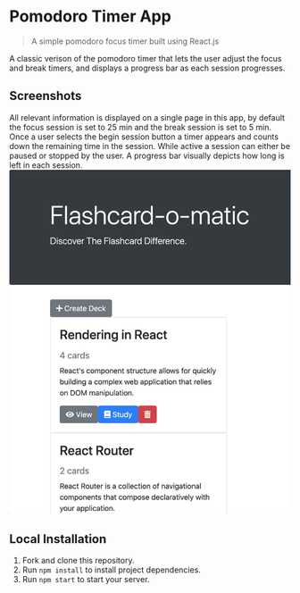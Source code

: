 # Pomodoro Timer App

> A simple pomodoro focus timer built using React.js

A classic verison of the pomodoro timer that lets the user adjust the focus and break timers, and displays a progress bar as each session progresses. 


## Screenshots
All relevant information is displayed on a single page in this app, by default the focus session is set to 25 min and the break session is set to 5 min. Once a user selects the begin session button a timer appears and counts down the remaining time in the session. While active a session can either be paused or stopped by the user. A progress bar visually depicts how long is left in each session.
![](https://github.com/cwroberts401/FlashcardApp/blob/main/Screen%20Shot%202022-02-25%20at%205.22.39%20PM.png)


## Local Installation
1. Fork and clone this repository.
1. Run `npm install` to install project dependencies.
1. Run `npm start` to start your server.
